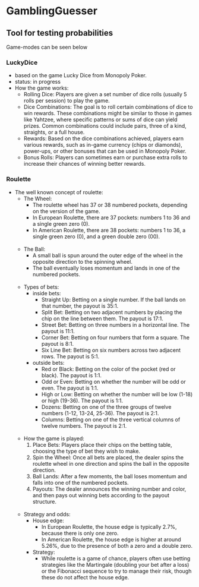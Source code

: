 # GamblingGuesser
## Tool for testing probabilities
Game-modes can be seen below

### LuckyDice
- based on the game Lucky Dice from Monopoly Poker.
- status: in progress
- How the game works:
  - Rolling Dice: Players are given a set number of dice rolls (usually 5 rolls per session) to play the game.
  - Dice Combinations: The goal is to roll certain combinations of dice to win rewards. These combinations might be similar to those in games like Yahtzee, where specific patterns or sums of dice can yield prizes. Common combinations could include pairs, three of a kind, straights, or a full house.
  - Rewards: Based on the dice combinations achieved, players earn various rewards, such as in-game currency (chips or diamonds), power-ups, or other bonuses that can be used in Monopoly Poker.
  - Bonus Rolls: Players can sometimes earn or purchase extra rolls to increase their chances of winning better rewards.

### Roulette
- The well known concept of roulette:
  - The Wheel:
    - The roulette wheel has 37 or 38 numbered pockets, depending on the version of the game.
    - In European Roulette, there are 37 pockets: numbers 1 to 36 and a single green zero (0).
    - In American Roulette, there are 38 pockets: numbers 1 to 36, a single green zero (0), and a green double zero (00). 
    <br/><br/>
  - The Ball:
    - A small ball is spun around the outer edge of the wheel in the opposite direction to the spinning wheel. 
    - The ball eventually loses momentum and lands in one of the numbered pockets. 
    <br/><br/>
  - Types of bets:
    - inside bets:
      - Straight Up: Betting on a single number. If the ball lands on that number, the payout is 35:1.
      - Split Bet: Betting on two adjacent numbers by placing the chip on the line between them. The payout is 17:1.
      - Street Bet: Betting on three numbers in a horizontal line. The payout is 11:1.
      - Corner Bet: Betting on four numbers that form a square. The payout is 8:1.
      - Six Line Bet: Betting on six numbers across two adjacent rows. The payout is 5:1.
    - outside bets:
      - Red or Black: Betting on the color of the pocket (red or black). The payout is 1:1.
      - Odd or Even: Betting on whether the number will be odd or even. The payout is 1:1.
      - High or Low: Betting on whether the number will be low (1-18) or high (19-36). The payout is 1:1.
      - Dozens: Betting on one of the three groups of twelve numbers (1-12, 13-24, 25-36). The payout is 2:1.
      - Columns: Betting on one of the three vertical columns of twelve numbers. The payout is 2:1. 
      <br/><br/>
  - How the game is played:
    1. Place Bets: Players place their chips on the betting table, choosing the type of bet they wish to make.
    2. Spin the Wheel: Once all bets are placed, the dealer spins the roulette wheel in one direction and spins the ball in the opposite direction.
    3. Ball Lands: After a few moments, the ball loses momentum and falls into one of the numbered pockets.
    4. Payouts: The dealer announces the winning number and color, and then pays out winning bets according to the payout structure. 
    <br/><br/>
  - Strategy and odds:
    - House edge:
      - In European Roulette, the house edge is typically 2.7%, because there is only one zero.
      - In American Roulette, the house edge is higher at around 5.26%, due to the presence of both a zero and a double zero.
    - Strategy:
      - While roulette is a game of chance, players often use betting strategies like the Martingale (doubling your bet after a loss) or the Fibonacci sequence to try to manage their risk, though these do not affect the house edge.